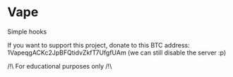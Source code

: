 # Vape
Simple hooks

If you want to support this project, donate to this BTC address: 1VapeqgACKc2JpBFQtidvZkfT7UfgfUAm (we can still disable the server :p)

/!\ For educational purposes only /!\
